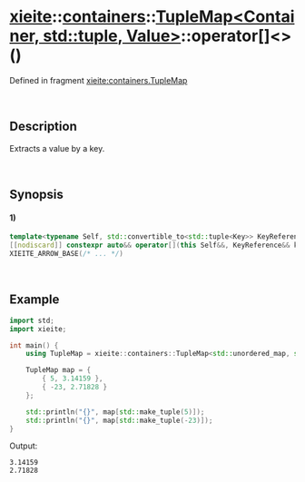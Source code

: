 # [xieite](../../../../../../xieite.md)\:\:[containers](../../../../../../containers.md)\:\:[TupleMap<Container, std::tuple<Key>, Value>](../../../../tuple_map.md)\:\:operator\[\]\<\>\(\)
Defined in fragment [xieite:containers.TupleMap](../../../../../../../src/containers/tuple_map.cpp)

&nbsp;

## Description
Extracts a value by a key.

&nbsp;

## Synopsis
#### 1)
```cpp
template<typename Self, std::convertible_to<std::tuple<Key>> KeyReference>
[[nodiscard]] constexpr auto&& operator[](this Self&&, KeyReference&& key)
XIEITE_ARROW_BASE(/* ... */)
```

&nbsp;

## Example
```cpp
import std;
import xieite;

int main() {
    using TupleMap = xieite::containers::TupleMap<std::unordered_map, std::tuple<int>, double>;

    TupleMap map = {
        { 5, 3.14159 },
        { -23, 2.71828 }
    };

    std::println("{}", map[std::make_tuple(5)]);
    std::println("{}", map[std::make_tuple(-23)]);
}
```
Output:
```
3.14159
2.71828
```
